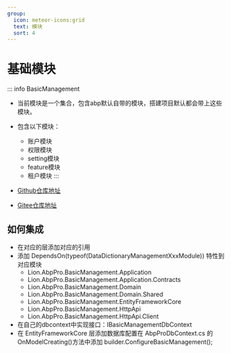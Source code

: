 ```yaml
---
group:
  icon: meteor-icons:grid 
  text: 模块
  sort: 4
---
```


# 基础模块
::: info BasicManagement

- 当前模块是一个集合，包含abp默认自带的模块，搭建项目默认都会带上这些模块。
- 包含以下模块：
    - 账户模块
    - 权限模块
    - setting模块
    - feature模块
    - 租户模块
:::

- [Github仓库地址](https://github.com/WangJunZzz/abp-vnext-pro/tree/main/aspnet-core/modules/BasicManagement)
- [Gitee仓库地址](https://gitee.com/WangJunZzz/abp-vnext-pro/tree/main/aspnet-core/modules/BasicManagement)


## 如何集成
- 在对应的层添加对应的引用
- 添加 DependsOn(typeof(DataDictionaryManagementXxxModule)) 特性到对应模块
    - Lion.AbpPro.BasicManagement.Application
    - Lion.AbpPro.BasicManagement.Application.Contracts
    - Lion.AbpPro.BasicManagement.Domain
    - Lion.AbpPro.BasicManagement.Domain.Shared
    - Lion.AbpPro.BasicManagement.EntityFrameworkCore
    - Lion.AbpPro.BasicManagement.HttpApi
    - Lion.AbpPro.BasicManagement.HttpApi.Client
- 在自己的dbcontext中实现接口：IBasicManagementDbContext
- 在 EntityFrameworkCore 层添加数据库配置在 AbpProDbContext.cs 的 OnModelCreating()方法中添加 builder.ConfigureBasicManagement();
